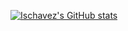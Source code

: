 [![Ischavez's GitHub stats](https://github-readme-stats.vercel.app/api?username=ischavez&count_private=true&show_icons=true&theme=merko&include_all_commits=true&count_private=true)](https://github.com/anuraghazra/github-readme-stats)
